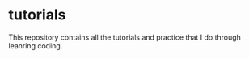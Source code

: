 # tutorials

This repository contains all the tutorials and practice that I do through leanring coding.
